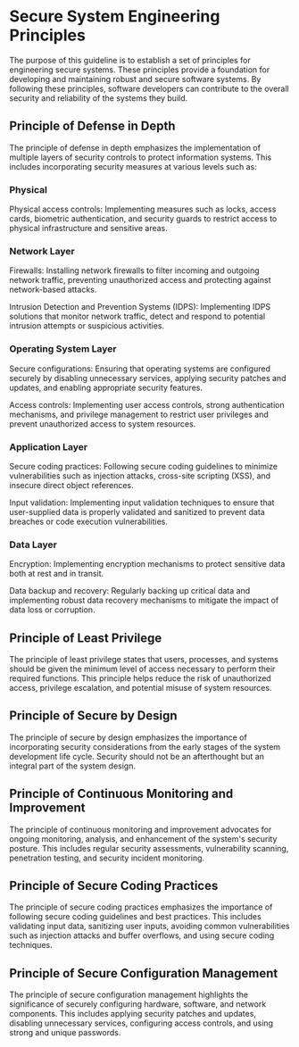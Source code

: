 # Secure System Engineering Principles

The purpose of this guideline is to establish a set of principles for engineering secure systems. These principles provide a foundation for developing and maintaining robust and secure software systems. By following these principles, software developers can contribute to the overall security and reliability of the systems they build.

## Principle of Defense in Depth

The principle of defense in depth emphasizes the implementation of multiple layers of security controls to protect information systems. This includes incorporating security measures at various levels such as: 

### Physical

Physical access controls: Implementing measures such as locks, access cards, biometric authentication, and security guards to restrict access to physical infrastructure and sensitive areas.

### Network Layer

Firewalls: Installing network firewalls to filter incoming and outgoing network traffic, preventing unauthorized access and protecting against network-based attacks.

Intrusion Detection and Prevention Systems (IDPS): Implementing IDPS solutions that monitor network traffic, detect and respond to potential intrusion attempts or suspicious activities.

### Operating System Layer

Secure configurations: Ensuring that operating systems are configured securely by disabling unnecessary services, applying security patches and updates, and enabling appropriate security features.

Access controls: Implementing user access controls, strong authentication mechanisms, and privilege management to restrict user privileges and prevent unauthorized access to system resources.

### Application Layer

Secure coding practices: Following secure coding guidelines to minimize vulnerabilities such as injection attacks, cross-site scripting (XSS), and insecure direct object references.

Input validation: Implementing input validation techniques to ensure that user-supplied data is properly validated and sanitized to prevent data breaches or code execution vulnerabilities.

### Data Layer

Encryption: Implementing encryption mechanisms to protect sensitive data both at rest and in transit.

Data backup and recovery: Regularly backing up critical data and implementing robust data recovery mechanisms to mitigate the impact of data loss or corruption.

## Principle of Least Privilege

The principle of least privilege states that users, processes, and systems should be given the minimum level of access necessary to perform their required functions. This principle helps reduce the risk of unauthorized access, privilege escalation, and potential misuse of system resources.


## Principle of Secure by Design

The principle of secure by design emphasizes the importance of incorporating security considerations from the early stages of the system development life cycle. Security should not be an afterthought but an integral part of the system design.

## Principle of Continuous Monitoring and Improvement

The principle of continuous monitoring and improvement advocates for ongoing monitoring, analysis, and enhancement of the system's security posture. This includes regular security assessments, vulnerability scanning, penetration testing, and security incident monitoring. 

## Principle of Secure Coding Practices

The principle of secure coding practices emphasizes the importance of following secure coding guidelines and best practices. This includes validating input data, sanitizing user inputs, avoiding common vulnerabilities such as injection attacks and buffer overflows, and using secure coding techniques.

## Principle of Secure Configuration Management

The principle of secure configuration management highlights the significance of securely configuring hardware, software, and network components. This includes applying security patches and updates, disabling unnecessary services, configuring access controls, and using strong and unique passwords.